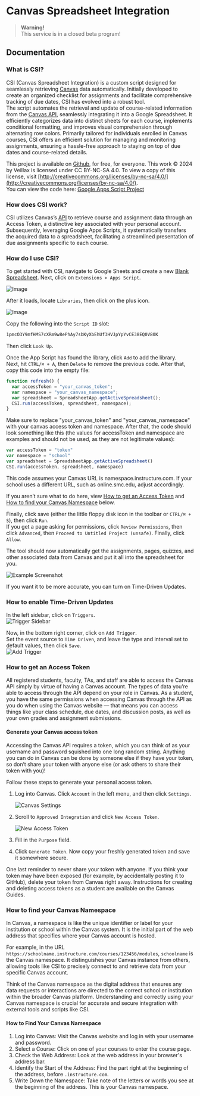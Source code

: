 # Canvas Spreadsheet Integration

> **Warning!**  
> This service is in a closed beta program!

## Documentation

### What is CSI?

CSI (Canvas Spreadsheet Integration) is a custom script designed for seamlessly retrieving [Canvas](https://www.instructure.com/canvas) data automatically. Initially developed to create an organized checklist for assignments and facilitate comprehensive tracking of due dates, CSI has evolved into a robust tool.  
The script automates the retrieval and update of course-related information from the [Canvas API](https://canvas.instructure.com/doc/api/), seamlessly integrating it into a Google Spreadsheet. It efficiently categorizes data into distinct sheets for each course, implements conditional formatting, and improves visual comprehension through alternating row colors. Primarily tailored for individuals enrolled in Canvas courses, CSI offers an efficient solution for managing and monitoring assignments, ensuring a hassle-free approach to staying on top of due dates and course-related details.  

This project is available on [Github](https://github.com/veillax1354/CSI), for free, for everyone. This work © 2024 by Veillax is licensed under CC BY-NC-SA 4.0. To view a copy of this license, visit [http://creativecommons.org/licenses/by-nc-sa/4.0/](http://creativecommons.org/licenses/by-nc-sa/4.0/).  
You can view the code here: [Google Apps Script Project](https://script.google.com/home/projects/1pmcO3Y9mfHMS7cXRm9w8ePhAy7sbKyXbEhUf3HVJpYpYvCE38EQ0V80K)

### How does CSI work?

CSI utilizes Canvas’s [API](https://en.wikipedia.org/wiki/API) to retrieve course and assignment data through an Access Token, a distinctive key associated with your personal account. Subsequently, leveraging Google Apps Scripts, it systematically transfers the acquired data to a spreadsheet, facilitating a streamlined presentation of due assignments specific to each course.

### How do I use CSI?

To get started with CSI, navigate to Google Sheets and create a new [Blank Spreadsheet](https://docs.google.com/spreadsheets/u/0/create?usp=CSIths=true). Next, click on `Extensions > Apps Script`.

![Image](https://docs.veillax.com/docs/canvas-spreadsheet-integration/img/CSI.png)

After it loads, locate `Libraries`, then click on the plus icon.

![Image](https://docs.veillax.com/docs/canvas-spreadsheet-integration/img/CSI2.png)

Copy the following into the `Script ID` slot:

```txt
1pmcO3Y9mfHMS7cXRm9w8ePhAy7sbKyXbEhUf3HVJpYpYvCE38EQ0V80K
```

Then click `Look Up`.

Once the App Script has found the library, click `Add` to add the library.  
Next, hit `CTRL/⌘ + A`, then `Delete` to remove the previous code. After that, copy this code into the empty file:

```javascript
function refresh() {
  var accessToken = "your_canvas_token";
  var namespace = "your_canvas_namespace";
  var spreadsheet = SpreadsheetApp.getActiveSpreadsheet();
  CSI.run(accessToken, spreadsheet, namespace);
}
```

Make sure to replace "your_canvas_token" and "your_canvas_namespace" with your canvas access token and namespace.
After that, the code should look something like this (the values for accessToken and namespace are examples and should not be used, as they are not legitimate values):

```javascript
var accessToken = "token"
var namespace = "school"
var spreadsheet = SpreadsheetApp.getActiveSpreadsheet()
CSI.run(accessToken, spreadsheet, namespace)
```

This code assumes your Canvas URL is namespace.instructure.com. If your school uses a different URL, such as online.smc.edu, adjust accordingly.

If you aren’t sure what to do here, view [How to get an Access Token](https://docs.veillax.com/docs/canvas-spreadsheet-integration/#:~:text=then%20click%20Save-,How%20to%20get%20an%20Access%20Token,-All%20registered%20students) and [How to find your Canvas Namespace](https://docs.veillax.com/docs/canvas-spreadsheet-integration/#:~:text=the%20Canvas%20Guides.-,How%20to%20find%20your%20Canvas%20Namespace,-In%20Canvas%2C%20a) below.

Finally, click save (either the little floppy disk icon in the toolbar or `CTRL/⌘ + S`), then click `Run`.  
If you get a page asking for permissions, click `Review Permissions`, then click `Advanced`, then `Proceed to Untitled Project (unsafe)`. Finally, click `Allow`.

The tool should now automatically get the assignments, pages, quizzes, and other associated data from Canvas and put it all into the spreadsheet for you.

![Example Screenshot](https://docs.veillax.com/docs/canvas-spreadsheet-integration/img/CSI3.png)

If you want it to be more accurate, you can turn on Time-Driven Updates.

### How to enable Time-Driven Updates

In the left sidebar, click on `Triggers`.  
![Trigger Sidebar](https://docs.veillax.com/docs/canvas-spreadsheet-integration/img/CSI4.png)

Now, in the bottom right corner, click on `Add Trigger`.  
Set the event source to `Time Driven`, and leave the type and interval set to default values, then click `Save`.  
![Add Trigger](https://docs.veillax.com/docs/canvas-spreadsheet-integration/img/CSI5.png)

### How to get an Access Token

All registered students, faculty, TAs, and staff are able to access the Canvas API simply by virtue of having a Canvas account. The types of data you’re able to access through the API depend on your role in Canvas. As a student, you have the same permissions when accessing Canvas through the API as you do when using the Canvas website — that means you can access things like your class schedule, due dates, and discussion posts, as well as your own grades and assignment submissions.

#### Generate your Canvas access token

Accessing the Canvas API requires a token, which you can think of as your username and password squished into one long random string. Anything you can do in Canvas can be done by someone else if they have your token, so don’t share your token with anyone else (or ask others to share their token with you)!

Follow these steps to generate your personal access token.

1. Log into Canvas. Click `Account` in the left menu, and then click `Settings`.
   
   ![Canvas Settings](https://docs.veillax.com/docs/canvas-spreadsheet-integration/img/CSI6.png)

2. Scroll to `Approved Integration` and click `New Access Token`.

   ![New Access Token](https://docs.veillax.com/docs/canvas-spreadsheet-integration/img/CSI7.png)

3. Fill in the `Purpose` field.
4. Click `Generate Token`. Now copy your freshly generated token and save it somewhere secure.

One last reminder to never share your token with anyone. If you think your token may have been exposed (for example, by accidentally posting it to GitHub), delete your token from Canvas right away. Instructions for creating and deleting access tokens as a student are available on the Canvas Guides.

### How to find your Canvas Namespace

In Canvas, a namespace is like the unique identifier or label for your institution or school within the Canvas system. It is the initial part of the web address that specifies where your Canvas account is hosted.

For example, in the URL `https://schoolname.instructure.com/courses/123456/modules`, `schoolname` is the Canvas namespace. It distinguishes your Canvas instance from others, allowing tools like CSI to precisely connect to and retrieve data from your specific Canvas account.

Think of the Canvas namespace as the digital address that ensures any data requests or interactions are directed to the correct school or institution within the broader Canvas platform. Understanding and correctly using your Canvas namespace is crucial for accurate and secure integration with external tools and scripts like CSI.

#### How to Find Your Canvas Namespace

1. Log into Canvas: Visit the Canvas website and log in with your username and password.
2. Select a Course: Click on one of your courses to enter the course page.
3. Check the Web Address: Look at the web address in your browser's address bar.
4. Identify the Start of the Address: Find the part right at the beginning of the address, before `.instructure.com`.
5. Write Down the Namespace: Take note of the letters or words you see at the beginning of the address. This is your Canvas namespace.
